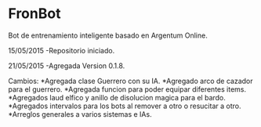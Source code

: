 # FronBot
Bot de entrenamiento inteligente basado en Argentum Online.

15/05/2015
-Repositorio iniciado.

21/05/2015
-Agregada Version 0.1.8.

Cambios:
*Agregada clase Guerrero con su IA.
*Agregado arco de cazador para el guerrero.
*Agregada funcion para poder equipar diferentes items.
*Agregados laud elfico y anillo de disolucion magica para el bardo.
*Agregados intervalos para los bots al remover a otro o resucitar a otro.
*Arreglos generales a varios sistemas e IAs.
